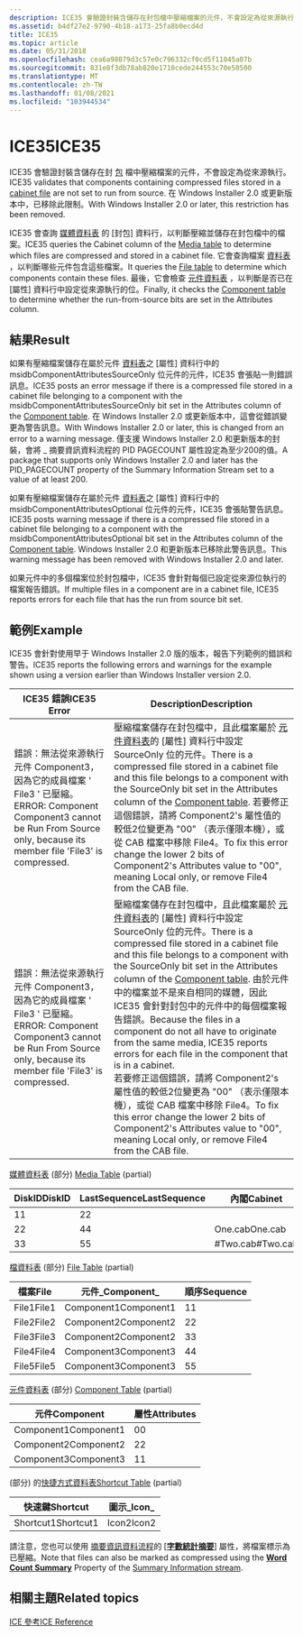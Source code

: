 ```yaml
---
description: ICE35 會驗證封裝含儲存在封包檔中壓縮檔案的元件，不會設定為從來源執行。 在 Windows Installer 2.0 或更新版本中，已移除此限制。
ms.assetid: b4df27e2-9790-4b18-a173-25fa8b0ecd4d
title: ICE35
ms.topic: article
ms.date: 05/31/2018
ms.openlocfilehash: cea6a98079d3c57e0c796332cf0cd5f11045a07b
ms.sourcegitcommit: 831e8f3db78ab820e1710cede244553c70e50500
ms.translationtype: MT
ms.contentlocale: zh-TW
ms.lasthandoff: 01/08/2021
ms.locfileid: "103944534"
---
```

# <a name="ice35"></a><span data-ttu-id="78053-104">ICE35</span><span class="sxs-lookup"><span data-stu-id="78053-104">ICE35</span></span>

<span data-ttu-id="78053-105">ICE35 會驗證封裝含儲存在封 [包](cabinet-files.md) 檔中壓縮檔案的元件，不會設定為從來源執行。</span><span class="sxs-lookup"><span data-stu-id="78053-105">ICE35 validates that components containing compressed files stored in a [cabinet file](cabinet-files.md) are not set to run from source.</span></span> <span data-ttu-id="78053-106">在 Windows Installer 2.0 或更新版本中，已移除此限制。</span><span class="sxs-lookup"><span data-stu-id="78053-106">With Windows Installer 2.0 or later, this restriction has been removed.</span></span>

<span data-ttu-id="78053-107">ICE35 會查詢 [媒體資料表](media-table.md) 的 [封包] 資料行，以判斷壓縮並儲存在封包檔中的檔案。</span><span class="sxs-lookup"><span data-stu-id="78053-107">ICE35 queries the Cabinet column of the [Media table](media-table.md) to determine which files are compressed and stored in a cabinet file.</span></span> <span data-ttu-id="78053-108">它會查詢檔案 [資料表](file-table.md) ，以判斷哪些元件包含這些檔案。</span><span class="sxs-lookup"><span data-stu-id="78053-108">It queries the [File table](file-table.md) to determine which components contain these files.</span></span> <span data-ttu-id="78053-109">最後，它會檢查 [元件資料表](component-table.md) ，以判斷是否已在 [屬性] 資料行中設定從來源執行的位。</span><span class="sxs-lookup"><span data-stu-id="78053-109">Finally, it checks the [Component table](component-table.md) to determine whether the run-from-source bits are set in the Attributes column.</span></span>

## <a name="result"></a><span data-ttu-id="78053-110">結果</span><span class="sxs-lookup"><span data-stu-id="78053-110">Result</span></span>

<span data-ttu-id="78053-111">如果有壓縮檔案儲存在屬於元件 [資料表](component-table.md)之 [屬性] 資料行中的 msidbComponentAttributesSourceOnly 位元件的元件，ICE35 會張貼一則錯誤訊息。</span><span class="sxs-lookup"><span data-stu-id="78053-111">ICE35 posts an error message if there is a compressed file stored in a cabinet file belonging to a component with the msidbComponentAttributesSourceOnly bit set in the Attributes column of the [Component table](component-table.md).</span></span> <span data-ttu-id="78053-112">在 Windows Installer 2.0 或更新版本中，這會從錯誤變更為警告訊息。</span><span class="sxs-lookup"><span data-stu-id="78053-112">With Windows Installer 2.0 or later, this is changed from an error to a warning message.</span></span> <span data-ttu-id="78053-113">僅支援 Windows Installer 2.0 和更新版本的封裝，會將 \_ 摘要資訊資料流程的 PID PAGECOUNT 屬性設定為至少200的值。</span><span class="sxs-lookup"><span data-stu-id="78053-113">A package that supports only Windows Installer 2.0 and later has the PID\_PAGECOUNT property of the Summary Information Stream set to a value of at least 200.</span></span>

<span data-ttu-id="78053-114">如果有壓縮檔案儲存在屬於元件 [資料表](component-table.md)之 [屬性] 資料行中的 msidbComponentAttributesOptional 位元件的元件，ICE35 會張貼警告訊息。</span><span class="sxs-lookup"><span data-stu-id="78053-114">ICE35 posts warning message if there is a compressed file stored in a cabinet file belonging to a component with the msidbComponentAttributesOptional bit set in the Attributes column of the [Component table](component-table.md).</span></span> <span data-ttu-id="78053-115">Windows Installer 2.0 和更新版本已移除此警告訊息。</span><span class="sxs-lookup"><span data-stu-id="78053-115">This warning message has been removed with Windows Installer 2.0 and later.</span></span>

<span data-ttu-id="78053-116">如果元件中的多個檔案位於封包檔中，ICE35 會針對每個已設定從來源位執行的檔案報告錯誤。</span><span class="sxs-lookup"><span data-stu-id="78053-116">If multiple files in a component are in a cabinet file, ICE35 reports errors for each file that has the run from source bit set.</span></span>

## <a name="example"></a><span data-ttu-id="78053-117">範例</span><span class="sxs-lookup"><span data-stu-id="78053-117">Example</span></span>

<span data-ttu-id="78053-118">ICE35 會針對使用早于 Windows Installer 2.0 版的版本，報告下列範例的錯誤和警告。</span><span class="sxs-lookup"><span data-stu-id="78053-118">ICE35 reports the following errors and warnings for the example shown using a version earlier than Windows Installer version 2.0.</span></span>



| <span data-ttu-id="78053-119">ICE35 錯誤</span><span class="sxs-lookup"><span data-stu-id="78053-119">ICE35 Error</span></span>                                                                                                | <span data-ttu-id="78053-120">Description</span><span class="sxs-lookup"><span data-stu-id="78053-120">Description</span></span>                                                                                                                                                                                                                                                                                                                                                                                                                                                                                                                |
|------------------------------------------------------------------------------------------------------------|----------------------------------------------------------------------------------------------------------------------------------------------------------------------------------------------------------------------------------------------------------------------------------------------------------------------------------------------------------------------------------------------------------------------------------------------------------------------------------------------------------------------------|
| <span data-ttu-id="78053-121">錯誤：無法從來源執行元件 Component3，因為它的成員檔案 ' File3 ' 已壓縮。</span><span class="sxs-lookup"><span data-stu-id="78053-121">ERROR: Component Component3 cannot be Run From Source only, because its member file 'File3' is compressed.</span></span> | <span data-ttu-id="78053-122">壓縮檔案儲存在封包檔中，且此檔案屬於 [元件資料表](component-table.md)的 [屬性] 資料行中設定 SourceOnly 位的元件。</span><span class="sxs-lookup"><span data-stu-id="78053-122">There is a compressed file stored in a cabinet file and this file belongs to a component with the SourceOnly bit set in the Attributes column of the [Component table](component-table.md).</span></span> <span data-ttu-id="78053-123">若要修正這個錯誤，請將 Component2's 屬性值的較低2位變更為 "00" （表示僅限本機），或從 CAB 檔案中移除 File4。</span><span class="sxs-lookup"><span data-stu-id="78053-123">To fix this error change the lower 2 bits of Component2's Attributes value to "00", meaning Local only, or remove File4 from the CAB file.</span></span><br/>                                                                                                                                                                         |
| <span data-ttu-id="78053-124">錯誤：無法從來源執行元件 Component3，因為它的成員檔案 ' File3 ' 已壓縮。</span><span class="sxs-lookup"><span data-stu-id="78053-124">ERROR: Component Component3 cannot be Run From Source only, because its member file 'File3' is compressed.</span></span> | <span data-ttu-id="78053-125">壓縮檔案儲存在封包檔中，且此檔案屬於 [元件資料表](component-table.md)的 [屬性] 資料行中設定 SourceOnly 位的元件。</span><span class="sxs-lookup"><span data-stu-id="78053-125">There is a compressed file stored in a cabinet file and this file belongs to a component with the SourceOnly bit set in the Attributes column of the [Component table](component-table.md).</span></span> <span data-ttu-id="78053-126">由於元件中的檔案並不是來自相同的媒體，因此 ICE35 會針對封包中的元件中的每個檔案報告錯誤。</span><span class="sxs-lookup"><span data-stu-id="78053-126">Because the files in a component do not all have to originate from the same media, ICE35 reports errors for each file in the component that is in a cabinet.</span></span><br/> <span data-ttu-id="78053-127">若要修正這個錯誤，請將 Component2's 屬性值的較低2位變更為 "00" （表示僅限本機），或從 CAB 檔案中移除 File4。</span><span class="sxs-lookup"><span data-stu-id="78053-127">To fix this error change the lower 2 bits of Component2's Attributes value to "00", meaning Local only, or remove File4 from the CAB file.</span></span><br/> |



 

<span data-ttu-id="78053-128">[媒體資料表](media-table.md) (部分) </span><span class="sxs-lookup"><span data-stu-id="78053-128">[Media Table](media-table.md) (partial)</span></span>



| <span data-ttu-id="78053-129">DiskID</span><span class="sxs-lookup"><span data-stu-id="78053-129">DiskID</span></span> | <span data-ttu-id="78053-130">LastSequence</span><span class="sxs-lookup"><span data-stu-id="78053-130">LastSequence</span></span> | <span data-ttu-id="78053-131">內閣</span><span class="sxs-lookup"><span data-stu-id="78053-131">Cabinet</span></span>   |
|--------|--------------|-----------|
| <span data-ttu-id="78053-132">1</span><span class="sxs-lookup"><span data-stu-id="78053-132">1</span></span>      | <span data-ttu-id="78053-133">2</span><span class="sxs-lookup"><span data-stu-id="78053-133">2</span></span>            |           |
| <span data-ttu-id="78053-134">2</span><span class="sxs-lookup"><span data-stu-id="78053-134">2</span></span>      | <span data-ttu-id="78053-135">4</span><span class="sxs-lookup"><span data-stu-id="78053-135">4</span></span>            | <span data-ttu-id="78053-136">One.cab</span><span class="sxs-lookup"><span data-stu-id="78053-136">One.cab</span></span>   |
| <span data-ttu-id="78053-137">3</span><span class="sxs-lookup"><span data-stu-id="78053-137">3</span></span>      | <span data-ttu-id="78053-138">5</span><span class="sxs-lookup"><span data-stu-id="78053-138">5</span></span>            | <span data-ttu-id="78053-139">\#Two.cab</span><span class="sxs-lookup"><span data-stu-id="78053-139">\#Two.cab</span></span> |



 

<span data-ttu-id="78053-140">[檔資料表](file-table.md) (部分) </span><span class="sxs-lookup"><span data-stu-id="78053-140">[File Table](file-table.md) (partial)</span></span>



| <span data-ttu-id="78053-141">檔案</span><span class="sxs-lookup"><span data-stu-id="78053-141">File</span></span>  | <span data-ttu-id="78053-142">元件\_</span><span class="sxs-lookup"><span data-stu-id="78053-142">Component\_</span></span> | <span data-ttu-id="78053-143">順序</span><span class="sxs-lookup"><span data-stu-id="78053-143">Sequence</span></span> |
|-------|-------------|----------|
| <span data-ttu-id="78053-144">File1</span><span class="sxs-lookup"><span data-stu-id="78053-144">File1</span></span> | <span data-ttu-id="78053-145">Component1</span><span class="sxs-lookup"><span data-stu-id="78053-145">Component1</span></span>  | <span data-ttu-id="78053-146">1</span><span class="sxs-lookup"><span data-stu-id="78053-146">1</span></span>        |
| <span data-ttu-id="78053-147">File2</span><span class="sxs-lookup"><span data-stu-id="78053-147">File2</span></span> | <span data-ttu-id="78053-148">Component2</span><span class="sxs-lookup"><span data-stu-id="78053-148">Component2</span></span>  | <span data-ttu-id="78053-149">2</span><span class="sxs-lookup"><span data-stu-id="78053-149">2</span></span>        |
| <span data-ttu-id="78053-150">File3</span><span class="sxs-lookup"><span data-stu-id="78053-150">File3</span></span> | <span data-ttu-id="78053-151">Component2</span><span class="sxs-lookup"><span data-stu-id="78053-151">Component2</span></span>  | <span data-ttu-id="78053-152">3</span><span class="sxs-lookup"><span data-stu-id="78053-152">3</span></span>        |
| <span data-ttu-id="78053-153">File4</span><span class="sxs-lookup"><span data-stu-id="78053-153">File4</span></span> | <span data-ttu-id="78053-154">Component3</span><span class="sxs-lookup"><span data-stu-id="78053-154">Component3</span></span>  | <span data-ttu-id="78053-155">4</span><span class="sxs-lookup"><span data-stu-id="78053-155">4</span></span>        |
| <span data-ttu-id="78053-156">File5</span><span class="sxs-lookup"><span data-stu-id="78053-156">File5</span></span> | <span data-ttu-id="78053-157">Component3</span><span class="sxs-lookup"><span data-stu-id="78053-157">Component3</span></span>  | <span data-ttu-id="78053-158">5</span><span class="sxs-lookup"><span data-stu-id="78053-158">5</span></span>        |



 

<span data-ttu-id="78053-159">[元件資料表](component-table.md) (部分) </span><span class="sxs-lookup"><span data-stu-id="78053-159">[Component Table](component-table.md) (partial)</span></span>



| <span data-ttu-id="78053-160">元件</span><span class="sxs-lookup"><span data-stu-id="78053-160">Component</span></span>  | <span data-ttu-id="78053-161">屬性</span><span class="sxs-lookup"><span data-stu-id="78053-161">Attributes</span></span> |
|------------|------------|
| <span data-ttu-id="78053-162">Component1</span><span class="sxs-lookup"><span data-stu-id="78053-162">Component1</span></span> | <span data-ttu-id="78053-163">0</span><span class="sxs-lookup"><span data-stu-id="78053-163">0</span></span>          |
| <span data-ttu-id="78053-164">Component2</span><span class="sxs-lookup"><span data-stu-id="78053-164">Component2</span></span> | <span data-ttu-id="78053-165">2</span><span class="sxs-lookup"><span data-stu-id="78053-165">2</span></span>          |
| <span data-ttu-id="78053-166">Component3</span><span class="sxs-lookup"><span data-stu-id="78053-166">Component3</span></span> | <span data-ttu-id="78053-167">1</span><span class="sxs-lookup"><span data-stu-id="78053-167">1</span></span>          |



 

<span data-ttu-id="78053-168"> (部分) 的[快捷方式資料表](shortcut-table.md)</span><span class="sxs-lookup"><span data-stu-id="78053-168">[Shortcut Table](shortcut-table.md) (partial)</span></span>



| <span data-ttu-id="78053-169">快速鍵</span><span class="sxs-lookup"><span data-stu-id="78053-169">Shortcut</span></span>  | <span data-ttu-id="78053-170">圖示\_</span><span class="sxs-lookup"><span data-stu-id="78053-170">Icon\_</span></span> |
|-----------|--------|
| <span data-ttu-id="78053-171">Shortcut1</span><span class="sxs-lookup"><span data-stu-id="78053-171">Shortcut1</span></span> | <span data-ttu-id="78053-172">Icon2</span><span class="sxs-lookup"><span data-stu-id="78053-172">Icon2</span></span>  |



 

<span data-ttu-id="78053-173">請注意，您也可以使用 [摘要資訊資料流程](summary-information-stream.md)的 [[**字數統計摘要**](word-count-summary.md)] 屬性，將檔案標示為已壓縮。</span><span class="sxs-lookup"><span data-stu-id="78053-173">Note that files can also be marked as compressed using the [**Word Count Summary**](word-count-summary.md) Property of the [Summary Information stream](summary-information-stream.md).</span></span>

## <a name="related-topics"></a><span data-ttu-id="78053-174">相關主題</span><span class="sxs-lookup"><span data-stu-id="78053-174">Related topics</span></span>

<dl> <dt>

[<span data-ttu-id="78053-175">ICE 參考</span><span class="sxs-lookup"><span data-stu-id="78053-175">ICE Reference</span></span>](ice-reference.md)
</dt> </dl>

 

 




